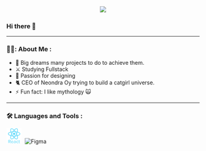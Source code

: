 
<div id="header" align="center">
  <img src="https://media.giphy.com/media/US7TjmTbrnRZtEMYiQ/giphy.gif" width="250"/>
</div>

### Hi there 👋 

  ---
### 🦸‍♂️: About Me :

- 🔭 Big dreams many projects to do to achieve them.
- ⚔️ Studying Fullstack
- 🎨 Passion for designing 
- 🐈 CEO of Neondra Oy trying to build a catgirl universe.
- ⚡ Fun fact: I like mythology 🙀

---

### :hammer_and_wrench: Languages and Tools :

<div>
  <img src="https://github.com/devicons/devicon/blob/master/icons/react/react-original-wordmark.svg" title="React" alt="React" width="40" height="40"/>&nbsp;
  <img src="https://upload.wikimedia.org/wikipedia/commons/a/ad/Figma-1-logo.png" title="Figma" alt="Figma" width="40" height="40"/>&nbsp;
  </div>
    
<!--
**ElvisSavolainen/ElvisSavolainen** is a ✨ _special_ ✨ repository because its `README.md` (this file) appears on your GitHub profile.

Here are some ideas to get you started:

- 🔭 I’m currently working on ...
- 🌱 I’m currently learning ...
- 👯 I’m looking to collaborate on ...
- 🤔 I’m looking for help with ...
- 💬 Ask me about ...
- 📫 How to reach me: ...
- 😄 Pronouns: ...
- ⚡ Fun fact: ...
-->

